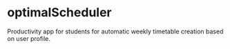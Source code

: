 # optimalScheduler
Productivity app for students for automatic weekly timetable creation based on user profile. 
